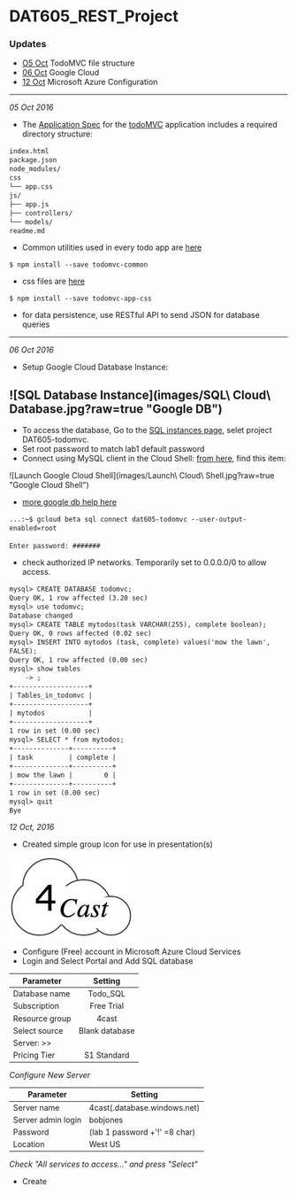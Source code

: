 # DAT605_REST_Project

### Updates
* [O5 Oct](#05Oct) TodoMVC file structure
* [06 Oct](#06Oct) Google Cloud
* [12 Oct](#12Oct) Microsoft Azure Configuration

---
<a name="05Oct">*05 Oct 2016*</a>
* The [Application Spec](https://github.com/tastejs/todomvc/blob/master/app-spec.md) for the [todoMVC](todomvc.com) application includes a required directory structure:
```
index.html
package.json
node_modules/
css
└── app.css
js/
├── app.js
├── controllers/
└── models/
readme.md
```
* Common utilities used in every todo app are [here](https://github.com/tastejs/todomvc-common)
```
$ npm install --save todomvc-common
```
* css files are [here](https://github.com/tastejs/todomvc-app-css)
```
$ npm install --save todomvc-app-css
```
* for data persistence, use RESTful API to send JSON for database queries

---
<a name="06Oct">*06 Oct 2016*</a>
* Setup Google Cloud Database Instance:

![SQL Database Instance](images/SQL\ Cloud\ Database.jpg?raw=true "Google DB")
---
* To access the database, Go to the [SQL instances page](https://console.cloud.google.com/projectselector/sql/instances?_ga=1.226861209.544085363.1475456239), selet project DAT605-todomvc.
* Set root password to match lab1 default password
* Connect using MySQL client in the Cloud Shell:  [from here](https://console.cloud.google.com/home/dashboard?project=causal-calculus-145618&_ga=1.230524056.544085363.1475456239), find this item:

![Launch Google Cloud Shell](images/Launch\ Cloud\ Shell.jpg?raw=true "Google Cloud Shell")

* [more google db help here](https://cloud.google.com/sql/docs/quickstart)
```
...:~$ gcloud beta sql connect dat605-todomvc --user-output-enabled=root

Enter password: #######
```
* check authorized IP networks.
Temporarily set to 0.0.0.0/0 to allow access.
```
mysql> CREATE DATABASE todomvc;
Query OK, 1 row affected (3.20 sec)
mysql> use todomvc;
Database changed
mysql> CREATE TABLE mytodos(task VARCHAR(255), complete boolean);
Query OK, 0 rows affected (0.02 sec)
mysql> INSERT INTO mytodos (task, complete) values('mow the lawn', FALSE);
Query OK, 1 row affected (0.00 sec)
mysql> show tables
    -> ;
+-------------------+
| Tables_in_todomvc |
+-------------------+
| mytodos           |
+-------------------+
1 row in set (0.00 sec)
mysql> SELECT * from mytodos;
+--------------+----------+
| task         | complete |
+--------------+----------+
| mow the lawn |        0 |
+--------------+----------+
1 row in set (0.00 sec)
mysql> quit
Bye
```

<a name="12Oct">*12 Oct, 2016*</a>
* Created simple group icon for use in presentation(s)

![4cast_graphic](images/4Cast.jpg)

* Configure (Free) account in Microsoft Azure Cloud Services
* Login and Select Portal and Add SQL database

| Parameter          | Setting                |
|--------------------|:----------------------:|
| Database name      | Todo_SQL               |
| Subscription       | Free Trial             |
| Resource group     | 4cast                  |
| Select source      | Blank database         |
| Server: >>         |                        |
| Pricing Tier       | S1 Standard            |
*Configure New Server*

| Parameter          | Setting                      |
|--------------------|------------------------------|
| Server name        | 4cast(.database.windows.net) |
| Server admin login | bobjones                     |
| Password           | (lab 1 password +'!' =8 char)|
| Location           | West US                      |

*Check "All services to access..." and press "Select"*
* Create
